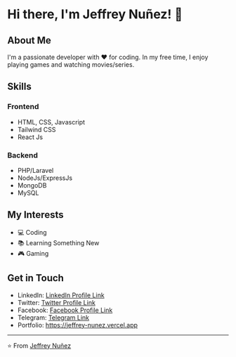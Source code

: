 # Hi there, I'm Jeffrey Nuñez! 👋

## About Me

I'm a passionate developer with ❤️ for coding. In my free time, I enjoy playing games and watching movies/series.

## Skills

### Frontend
- HTML, CSS, Javascript
- Tailwind CSS
- React Js

### Backend
- PHP/Laravel
- NodeJs/ExpressJs
- MongoDB
- MySQL

## My Interests

- 💻 Coding
- 📚 Learning Something New
- 🎮 Gaming

## Get in Touch

- LinkedIn: [LinkedIn Profile Link](https://www.linkedin.com/in/jeffrey-nuñez-a726ab318/)
- Twitter: [Twitter Profile Link](https://x.com/jeffreedom29)
- Facebook: [Facebook Profile Link](https://facebook.com/jeffreedom29)
- Telegram: [Telegram Link](https://t.me/jeffreedom29)
- Portfolio: https://jeffrey-nunez.vercel.app

---

⭐️ From [Jeffrey Nuñez](https://github.com/JeffreedoM)
